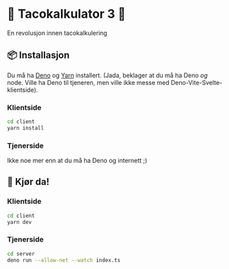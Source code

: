 # 🌮 Tacokalkulator 3 🌮

En revolusjon innen tacokalkulering

## 📦 Installasjon
Du må ha [Deno](https://deno.land/) og [Yarn](https://yarnpkg.com/getting-started/install) installert. (Jada, beklager at du må ha Deno _og_ node. Ville ha Deno til tjeneren, men ville ikke messe med Deno-Vite-Svelte-klientside).

### Klientside
```bash
cd client
yarn install
```

### Tjenerside
Ikke noe mer enn at du må ha Deno og internett ;)

## 🚀 Kjør da!

### Klientside
```bash
cd client
yarn dev
```

### Tjenerside
```bash
cd server
deno run --allow-net --watch index.ts
```